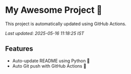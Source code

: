 # My Awesome Project 🚀

This project is automatically updated using GitHub Actions.

_Last updated: 2025-05-16 11:18:25 IST_

## Features
- Auto-update README using Python 🐍
- Auto Git push with GitHub Actions 🤖
